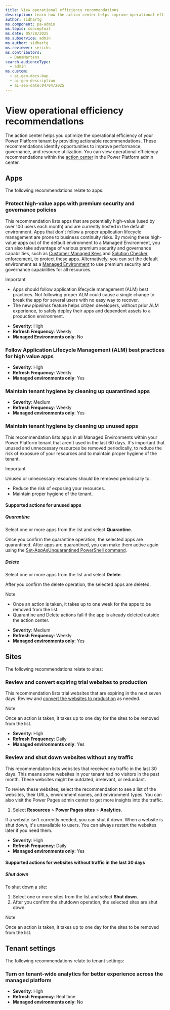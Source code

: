 ```yaml
---
title: View operational efficiency recommendations
description: Learn how the action center helps improve operational efficiency with recommendations for apps, sites, and tenant settings.
author: sidhartg
ms.component: pa-admin
ms.topic: conceptual
ms.date: 05/28/2025
ms.subservice: admin
ms.author: sidhartg
ms.reviewer: sericks
ms.contributors:
  - DanaMartens
search.audienceType:
  - admin
ms.custom:
  - ai-gen-docs-bap
  - ai-gen-description
  - ai-seo-date:04/04/2025
---
```


# View operational efficiency recommendations

The action center helps you optimize the operational efficiency of your Power Platform tenant by providing actionable recommendations. These recommendations identify opportunities to improve performance, governance, and resource utilization. You can view operational efficiency recommendations within the [action center](power-platform-advisor.md) in the Power Platform admin center.

## Apps

The following recommendations relate to apps:

### Protect high-value apps with premium security and governance policies

This recommendation lists apps that are potentially high-value (used by over 100 users each month) and are currently hosted in the default environment. Apps that don't follow a proper application lifecycle management are prone to business continuity risks. By moving these high-value apps out of the default environment to a Managed Environment, you can also take advantage of various premium security and governance capabilities, such as [Customer Managed Keys](customer-managed-key.md) and [Solution Checker enforcement](managed-environment-solution-checker.md), to protect these apps. Alternatively, you can set the default environment as a [Managed Environment](managed-environment-overview.md) to use premium security and governance capabilities for all resources.

> [!IMPORTANT]
>
> - Apps should follow application lifecycle management (ALM) best practices. Not following proper ALM could cause a single change to break the app for several users with no easy way to recover.
> - The new _pipelines_ feature helps citizen developers, without prior ALM experience, to safely deploy their apps and dependent assets to a production environment.

- **Severity**: High
- **Refresh Frequency**: Weekly
- **Managed Environments only**: No

### Follow Application Lifecycle Management (ALM) best practices for high value apps

- **Severity**: High
- **Refresh Frequency**: Weekly
- **Managed environments only**: Yes  

### Maintain tenant hygiene by cleaning up quarantined apps

- **Severity**: Medium
- **Refresh Frequency**: Weekly
- **Managed environments only**: Yes  

### Maintain tenant hygiene by cleaning up unused apps

This recommendation lists apps in all Managed Environments within your Power Platform tenant that aren't used in the last 60 days. It's important that unused and unnecessary resources be removed periodically, to reduce the risk of exposure of your resources and to maintain proper hygiene of the tenant.

> [!IMPORTANT]
> Unused or unnecessary resources should be removed periodically to:
>
> - Reduce the risk of exposing your resources.
> - Maintain proper hygiene of the tenant.

#### Supported actions for unused apps

##### Quarantine

Select one or more apps from the list and select **Quarantine**.

Once you confirm the quarantine operation, the selected apps are quarantined. After apps are quarantined, you can make them active again using the [Set-AppAsUnquarantined PowerShell command](../guidance/adoption/manage-default-environment.md#quarantine-apps).

##### Delete

Select one or more apps from the list and select **Delete**.

After you confirm the delete operation, the selected apps are deleted.

> [!NOTE]
>
> - Once an action is taken, it takes up to one week for the apps to be removed from the list.
> - Quarantine and Delete actions fail if the app is already deleted outside the action center.

- **Severity**: Medium
- **Refresh Frequency**: Weekly
- **Managed environments only**: Yes  

## Sites

The following recommendations relate to sites:

### Review and convert expiring trial websites to production

This recommendation lists trial websites that are expiring in the next seven days. Review and [convert the websites to production](/power-pages/admin/convert-site) as needed.

> [!NOTE]
> Once an action is taken, it takes up to one day for the sites to be removed from the list.

- **Severity**: High
- **Refresh Frequency**: Daily
- **Managed environments only**: Yes  

### Review and shut down websites without any traffic

This recommendation lists websites that received no traffic in the last 30 days. This means some websites
in your tenant had no visitors in the past month. These websites might be outdated, irrelevant, or redundant.

To review these websites, select the recommendation to see a list of the websites, their URLs, environment names, and environment types. You can also visit the Power Pages admin center to get more insights into the traffic.

1. Select **Resources** > **Power Pages sites** > **Analytics**.

If a website isn't currently needed, you can shut it down. When a website is shut down, it's unavailable to users. You can always restart the websites later if you need them.

- **Severity**: High
- **Refresh Frequency**: Daily
- **Managed environments only**: Yes  

#### Supported actions for websites without traffic in the last 30 days

##### Shut down

To shut down a site:

1. Select one or more sites from the list and select **Shut down**.
1. After you confirm the shutdown operation, the selected sites are shut down.

> [!NOTE]
> Once an action is taken, it takes up to one day for the sites to be removed from the list.

## Tenant settings

The following recommendations relate to tenant settings:

### Turn on tenant-wide analytics for better experience across the managed platform

- **Severity**: High
- **Refresh Frequency**: Real time
- **Managed environments only**: No
